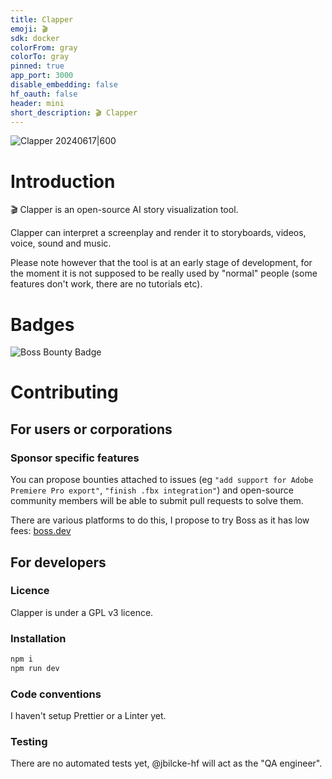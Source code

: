 ```yaml
---
title: Clapper
emoji: 🎬
sdk: docker
colorFrom: gray
colorTo: gray
pinned: true
app_port: 3000
disable_embedding: false
hf_oauth: false
header: mini
short_description: 🎬 Clapper
---
```


![Clapper 20240617|600](documentation/screenshots/20240617.jpg)

# Introduction

🎬 Clapper is an open-source AI story visualization tool.

Clapper can interpret a screenplay and render it to storyboards, videos, voice, sound and music.

Please note however that the tool is at an early stage of development, for the moment it is not supposed to be really used by "normal" people (some features don't work, there are no tutorials etc).

# Badges

![Boss Bounty Badge](https://img.shields.io/endpoint.svg?url=https://api.boss.dev/badge/enabled/jbilcke-hf/clapper)

# Contributing

## For users or corporations

### Sponsor specific features

You can propose bounties attached to issues (eg `"add support for Adobe Premiere Pro export"`, `"finish .fbx integration"`) and open-source community members will be able to submit pull requests to solve them.

There are various platforms to do this, I propose to try Boss as it has low fees: [boss.dev](https://www.boss.dev/doc/#create-bounties)


## For developers

### Licence

Clapper is under a GPL v3 licence.

### Installation

```bash
npm i
npm run dev
```

### Code conventions

I haven't setup Prettier or a Linter yet.

### Testing

There are no automated tests yet, @jbilcke-hf will act as the "QA engineer".


